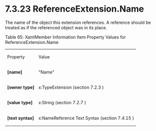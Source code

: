 <html dir="LTR" xmlns:mshelp="http://msdn.microsoft.com/mshelp" xmlns:ddue="http://ddue.schemas.microsoft.com/authoring/2003/5" xmlns:xlink="http://www.w3.org/1999/xlink" xmlns:tool="http://www.microsoft.com/tooltip"><body><input type="hidden" id="userDataCache" class="userDataStyle"><input type="hidden" id="hiddenScrollOffset"><img id="dropDownImage" style="display:none; height:0; width:0;" src="../local/drpdown.gif"><img id="dropDownHoverImage" style="display:none; height:0; width:0;" src="../local/drpdown_orange.gif"><img id="collapseImage" style="display:none; height:0; width:0;" src="../local/collapse.gif"><img id="expandImage" style="display:none; height:0; width:0;" src="../local/exp.gif"><img id="collapseAllImage" style="display:none; height:0; width:0;" src="../local/collall.gif"><img id="expandAllImage" style="display:none; height:0; width:0;" src="../local/expall.gif"><img id="copyImage" style="display:none; height:0; width:0;" src="../local/copycode.gif"><img id="copyHoverImage" style="display:none; height:0; width:0;" src="../local/copycodeHighlight.gif"><div id="header"><h1 class="heading">7.3.23 ReferenceExtension.Name</h1></div><div id="mainSection"><div id="mainBody"><div id="allHistory" class="saveHistory" onsave="saveAll()" onload="loadAll()"></div>




<p xmlns:wsd="http://wsdev.schemas.microsoft.com/authoring/2008/2" xmlns:msxsl="urn:schemas-microsoft-com:xslt" xmlns:script="urn:script" xmlns:build="urn:build">
<div id="sectionSection0" class="section" name="collapseableSection"><content xmlns="http://ddue.schemas.microsoft.com/authoring/2003/5" xmlns:wsd="http://wsdev.schemas.microsoft.com/authoring/2008/2" xmlns:msxsl="urn:schemas-microsoft-com:xslt" xmlns:script="urn:script" xmlns:build="urn:build">
				</content></div><div id="sectionSection1" class="section" name="collapseableSection"><content xmlns="http://ddue.schemas.microsoft.com/authoring/2003/5" xmlns:wsd="http://wsdev.schemas.microsoft.com/authoring/2008/2" xmlns:msxsl="urn:schemas-microsoft-com:xslt" xmlns:script="urn:script" xmlns:build="urn:build">
					<p xmlns="">The name of the object this extension references. A reference should be treated as if the referenced object was in its place.</p>
					<p xmlns="">Table 65: XamlMember Information Item Property Values for ReferenceExtension.Name</p>
					<p xmlns=""><b></b></p><table class="ProtocolAuthoredTable" xmlns=""><tr>
								<td id="ShadedCell">
									<p>Property</p>
								</td>
								<td id="ShadedCell">
									<p>Value</p>
								</td>
							</tr><tr>
							<td>
								<p>
									<b>[name]</b>
								</p>
							</td>
							<td>
								<p>"Name"</p>
							</td>
						</tr><tr>
							<td>
								<p>
									<b>[owner type]</b>
								</p>
							</td>
							<td>
								<p>
									<mshelp:link keywords="dc20d3ab-6869-4415-8c6b-039b884f98ef" tabindex="0">x:TypeExtension (section </mshelp:link>
									<mshelp:link keywords="dc20d3ab-6869-4415-8c6b-039b884f98ef" tabindex="0">7.2.3</mshelp:link>
									<mshelp:link keywords="dc20d3ab-6869-4415-8c6b-039b884f98ef" tabindex="0">)</mshelp:link>
								</p>
							</td>
						</tr><tr>
							<td>
								<p>
									<b>[value type]</b>
								</p>
							</td>
							<td>
								<p>
									<mshelp:link keywords="5d75f9db-81a7-4b83-b432-05ef4d945cec" tabindex="0">x:String (section </mshelp:link>
									<mshelp:link keywords="5d75f9db-81a7-4b83-b432-05ef4d945cec" tabindex="0">7.2.7</mshelp:link>
									<mshelp:link keywords="5d75f9db-81a7-4b83-b432-05ef4d945cec" tabindex="0">)</mshelp:link>
								</p>
							</td>
						</tr><tr>
							<td>
								<p>
									<b>[text syntax]</b>
								</p>
							</td>
							<td>
								<p>
									<mshelp:link keywords="eb3bd39f-311c-4dc8-9f10-51c8eebb4904" tabindex="0">x:NameReference Text Syntax (section </mshelp:link>
									<mshelp:link keywords="eb3bd39f-311c-4dc8-9f10-51c8eebb4904" tabindex="0">7.4.15</mshelp:link>
									<mshelp:link keywords="eb3bd39f-311c-4dc8-9f10-51c8eebb4904" tabindex="0">)</mshelp:link>
								</p>
							</td>
						</tr></table>
				</content></div><!--[if gte IE 5]>
			<tool:tip element="languageFilterToolTip" avoidmouse="false"/>
		<![endif]--></div><a name="feedback"></a><span></span></div></body></html>
